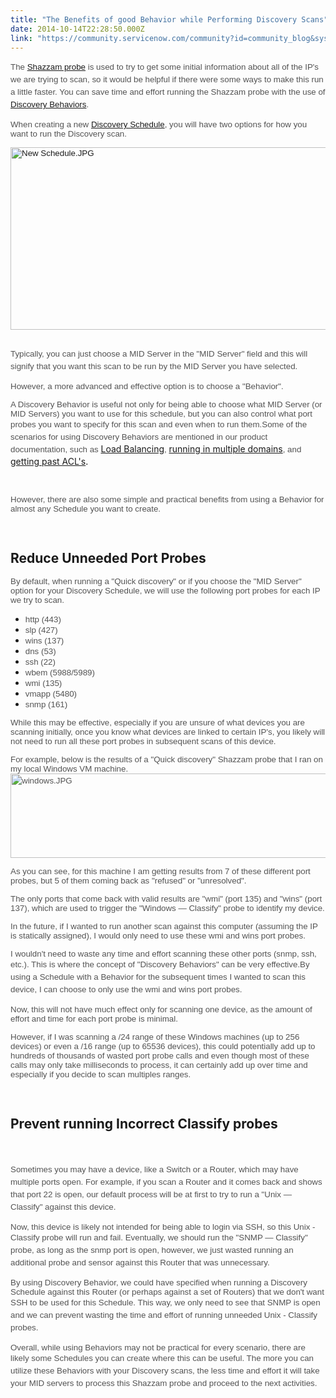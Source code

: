 ```yaml
---
title: "The Benefits of good Behavior while Performing Discovery Scans"
date: 2014-10-14T22:28:50.000Z
link: "https://community.servicenow.com/community?id=community_blog&sys_id=c38de669dbd0dbc01dcaf3231f9619fd"
---
```

<p><span style="color: #535353; font-family: Arial; font-size: 10pt; line-height: 1.5em;">The <a title="k-external-small" class="jive-link-external-small" href="http://wiki.servicenow.com/index.php?title=Shazzam_Probe" rel="nofollow" target="_blank">Shazzam probe</a> is used to try to get some initial information about all of the IP's we are trying to scan, so it would be helpful if there were some ways to make this run a little faster. You can save time and effort running the Shazzam probe with the use of <a title="k-external-small" class="jive-link-external-small" href="http://wiki.servicenow.com/index.php?title=Discovery_Behaviors" rel="nofollow" target="_blank">Discovery Behaviors</a>.</span></p><p></p><p><span style="font-size: 10pt; font-family: Arial; color: #535353;">When creating a new <span style="color: windowtext;"><a title="k-external-small" class="jive-link-external-small" href="http://wiki.servicenow.com/index.php?title=Discovery_Schedules" rel="nofollow" target="_blank">Discovery Schedule</a></span>, you will have two options for how you want to run the Discovery scan.</span></p><p><span style="font-size: 10pt; font-family: Arial; color: #535353;"><a _jive_internal="true" href="/servlet/JiveServlet/downloadImage/38-3533-14528/New Schedule.JPG"><img   alt="New Schedule.JPG" class="image-0 jive-image" height="504" src="a1716fb1db5c9f04e9737a9e0f961904.iix" style="height: 292px; width: 620px; display: block; margin-left: auto; margin-right: auto;" width="1070"/></a><br/></span></p><p><span style="color: #535353; font-family: Arial; font-size: 10pt; line-height: 1.5em;">Typically, you can just choose a MID Server in the "MID Server" field and this will signify that you want this scan to be run by the MID Server you have selected.</span></p><p><span style="font-size: 10pt; font-family: Arial; color: #535353;">However, a more advanced and effective option is to choose a "Behavior".</span></p><p></p><p><span style="font-size: 10pt; font-family: Arial; color: #535353;">A Discovery Behavior is useful not only for being able to choose what MID Server (or MID Servers) you want to use for this schedule, but you can also control what port probes you want to specify for this scan and even when to run them.</span><span style="font-size: 10pt; line-height: 1.5em; color: #535353; font-family: Arial;">Some of the scenarios for using Discovery Behaviors are mentioned in our product documentation, such as </span><span style="color: windowtext;"><a title="k-external-small" class="jive-link-external-small" href="http://wiki.servicenow.com/index.php?title=Discovery_Behavior_-_Load_Balancing" rel="nofollow" target="_blank">Load Balancing</a></span><span style="font-size: 10pt; line-height: 1.5em; color: #535353; font-family: Arial;">, </span><span style="color: windowtext;"><a title="k-external-small" class="jive-link-external-small" href="http://wiki.servicenow.com/index.php?title=Discovery_Behavior_-_Multiple_Domains" rel="nofollow" target="_blank">running in multiple domains</a></span><span style="font-size: 10pt; line-height: 1.5em; color: #535353; font-family: Arial;">, and </span><span style="color: windowtext;"><a title="k-external-small" class="jive-link-external-small" href="http://wiki.servicenow.com/index.php?title=Discovery_Behavior_-_Access_Control_Lists_(ACL)" rel="nofollow" target="_blank">getting past ACL's</a>.</span></p><p><span style="color: windowtext;"><br/></span></p><p><span style="color: #535353; font-size: 10pt; font-family: Arial;">However, there are also some simple and practical benefits from using a Behavior for almost any Schedule you want to create.</span></p><p><span style="color: #535353; font-size: 10pt; font-family: Arial;"><strong><br/></strong></span></p><h2>Reduce Unneeded Port Probes</h2><p></p><p><span style="color: #535353; font-size: 10pt; font-family: Arial;">By default, when running a "Quick discovery" or if you choose the "MID Server" option for your Discovery Schedule, we will use the following port probes for each IP we try to scan.</span></p><p></p><ul style="list-style-type: disc;"><li><span style="font-size: 10pt; font-family: Arial; color: #535353;">http (443)</span></li><li><span style="font-size: 10pt; font-family: Arial; color: #535353;">slp (427)</span></li><li><span style="font-size: 10pt; font-family: Arial; color: #535353;">wins (137)</span></li><li><span style="font-size: 10pt; font-family: Arial; color: #535353;">dns (53)</span></li><li><span style="font-size: 10pt; font-family: Arial; color: #535353;">ssh (22)</span></li><li><span style="font-size: 10pt; font-family: Arial; color: #535353;">wbem (5988/5989)</span></li><li><span style="font-size: 10pt; font-family: Arial; color: #535353;">wmi (135)</span></li><li><span style="font-size: 10pt; font-family: Arial; color: #535353;">vmapp (5480)</span></li><li><span style="font-size: 10pt; font-family: Arial; color: #535353;">snmp (161)</span></li></ul><p></p><p><span style="font-size: 10pt; font-family: Arial; color: #535353;">While this may be effective, especially if you are unsure of what devices you are scanning initially, once you know what devices are linked to certain IP's, you likely will not need to run all these port probes in subsequent scans of this device.</span></p><p></p><p><span style="font-size: 10pt; font-family: Arial; color: #535353;">For example, below is the results of a "Quick discovery" Shazzam probe that I ran on my local Windows VM machine.</span><a _jive_internal="true" href="/servlet/JiveServlet/downloadImage/38-3533-14530/windows.JPG"><img   alt="windows.JPG" class="image-0 jive-image" height="348" src="e761514adb54d304b322f4621f96197e.iix" style="color: #535353; font-family: Arial; font-size: 10pt; line-height: 1.5em; height: 135px; width: 620px; display: block; margin-left: auto; margin-right: auto;" width="1600"/></a></p><p><span style="font-size: 10pt; font-family: Arial; color: #535353;">As you can see, for this machine I am getting results from 7 of these different port probes, but 5 of them coming back as "refused" or "unresolved".</span></p><p><span style="font-size: 10pt; font-family: Arial; color: #535353;">The only ports that come back with valid results are "wmi" (port 135) and "wins" (port 137), which are used to trigger the "Windows — Classify" probe to identify my device.</span></p><p></p><p><span style="font-size: 10pt; font-family: Arial; color: #535353;">In the future, if I wanted to run another scan against this computer (assuming the IP is statically assigned), I would only need to use these wmi and wins port probes.</span></p><p><span style="font-size: 10pt; font-family: Arial; color: #535353;">I wouldn't need to waste any time and effort scanning these other ports (snmp, ssh, etc.). </span><span style="font-size: 10pt; font-family: Arial; color: #535353;">This is where the concept of "Discovery Behaviors" can be very effective.</span><span style="font-size: 10pt; line-height: 1.5em; color: #535353; font-family: Arial;">By using a Schedule with a Behavior for the subsequent times I wanted to scan this device, I can choose to only use the wmi and wins port probes.</span></p><p></p><p><span style="font-size: 10pt; font-family: Arial; color: #535353;">Now, this will not have much effect only for scanning one device, as the amount of effort and time for each port probe is minimal.</span></p><p><span style="color: #535353; font-size: 10pt; font-family: Arial;">However, if I was scanning a /24 range of these Windows machines (up to 256 devices) or even a /16 range (up to 65536 devices), this could potentially add up to hundreds of thousands of wasted port probe calls and even though most of these calls may only take milliseconds to process, it can certainly add up over time and especially if you decide to scan multiples ranges.</span></p><p><span style="color: #535353; font-size: 10pt; font-family: Arial;"><br/></span></p><h2>Prevent running Incorrect Classify probes</h2><p><span style="color: #535353; font-family: Arial; font-size: 10pt; line-height: 1.5em;"><br/></span></p><p><span style="color: #535353; font-family: Arial; font-size: 10pt; line-height: 1.5em;">Sometimes you may have a device, like a Switch or a Router, which may have multiple ports open. </span><span style="color: #535353; font-family: Arial; font-size: 10pt; line-height: 1.5em;">For example, if you scan a Router and it comes back and shows that port 22 is open, our default process will be at first to try to run a "Unix — Classify" against this device.</span></p><p></p><p><span style="font-size: 10pt; font-family: Arial; color: #535353;">Now, this device is likely not intended for being able to login via SSH, so this Unix - Classify probe will run and fail. </span><span style="color: #535353; font-family: Arial; font-size: 10pt; line-height: 1.5em;">Eventually, we should run the "SNMP — Classify" probe, as long as the snmp port is open, however, we just wasted running an additional probe and sensor against this Router that was unnecessary.</span></p><p></p><p><span style="font-size: 10pt; font-family: Arial; color: #535353;">By using Discovery Behavior, we could have specified when running a Discovery Schedule against this Router (or perhaps against a set of Routers) that we don't want SSH to be used for this Schedule. </span><span style="color: #535353; font-family: Arial; font-size: 10pt; line-height: 1.5em;">This way, we only need to see that SNMP is open and we can prevent wasting the time and effort of running unneeded Unix - Classify probes.</span></p><p></p><p></p><p><span style="font-size: 10pt; font-family: Arial; color: #535353;">Overall, while using Behaviors may not be practical for every scenario, there are likely some Schedules you can create where this can be useful. </span><span style="color: #535353; font-family: Arial; font-size: 10pt; line-height: 1.5em;">The more you can utilize these Behaviors with your Discovery scans, the less time and effort it will take your MID servers to process this Shazzam probe and proceed to the next activities.</span></p><p><span style="color: #535353; font-size: 10pt; font-family: Arial;"><br/></span></p><p><span style="color: #535353; font-size: 10pt; font-family: Arial;"><br/></span></p>
